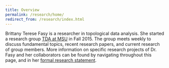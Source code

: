 ```yaml
---
title: Overview
permalink: /research/home/
redirect_from: /research/index.html
---
```


Brittany Terese Fasy is a researcher in topological data analysis. 
She started a research group [TDA at MSU](https://www.cs.montana.edu/tda/) in Fall 2015. 
The group meets weekly to discuss fundamental topics, recent research papers, and current research of group members. 
More information on specific research projects of Dr. Fasy and her collaborators can be found by navigating throughout this page, 
and in her <a href="../../assets/fasy-brittany-rsrch-stmt.pdf">formal research statement</a>.
